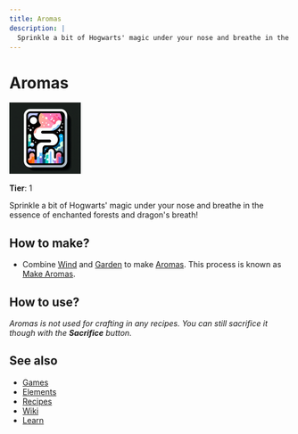 ```yaml
---
title: Aromas
description: |
  Sprinkle a bit of Hogwarts' magic under your nose and breathe in the essence of enchanted forests and dragon's breath!
---
```

# Aromas

![](../images/item.aromas.png)

**Tier**: 1

Sprinkle a bit of Hogwarts' magic under your nose and breathe in the essence of enchanted forests and dragon's breath!

## How to make?

* Combine [Wind](/wiki/elements/wind) and [Garden](/wiki/elements/garden) to make [Aromas](/wiki/elements/aromas). This process is known as [Make Aromas](/wiki/recipes/make-aromas).

## How to use?

_Aromas is not used for crafting in any recipes. You can still sacrifice it though with the **Sacrifice** button._

## See also

* [Games](/wiki/games)
* [Elements](/wiki/elements)
* [Recipes](/wiki/recipes)
* [Wiki](/wiki/index)
* [Learn](/learn/index)